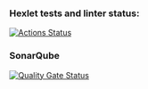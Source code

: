 ### Hexlet tests and linter status:
[![Actions Status](https://github.com/Met-s/java-project-71/actions/workflows/hexlet-check.yml/badge.svg)](https://github.com/Met-s/java-project-71/actions)

### SonarQube
[![Quality Gate Status](https://sonarcloud.io/api/project_badges/measure?project=Met-s_java-project-71&metric=alert_status)](https://sonarcloud.io/summary/new_code?id=Met-s_java-project-71)
